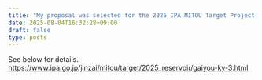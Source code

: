 ```yaml
---
title: "My proposal was selected for the 2025 IPA MITOU Target Project (software development utilizing reservoir computing technology)."
date: 2025-08-04T16:32:28+09:00
draft: false
type: posts
---
```


See below for details.
https://www.ipa.go.jp/jinzai/mitou/target/2025_reservoir/gaiyou-ky-3.html
